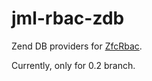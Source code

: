 jml-rbac-zdb
============

Zend DB providers for [ZfcRbac](https://github.com/ZF-Commons/zfc-rbac).

Currently, only for 0.2 branch.
